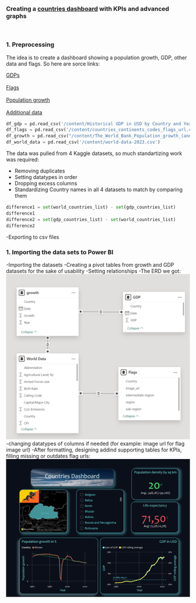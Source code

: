 ### Creating a [countries dashboard](https://github.com/SadikovAndrei/Countries-Dash.git) with KPIs and advanced graphs
<img src="images/countries_gif.gif?raw=true" style="clip-path: inset(0px 50px 0px 50px);"/>

### 1. Preprocessing
The idea is to create a dashboard showing a population growth, GDP, other data and flags.
So here are sorce links:

[GDPs](https://www.kaggle.com/datasets/joebeachcapital/gdp-in-usd-by-country-and-year-1960-2022)
<br><br>
[Flags](https://www.kaggle.com/datasets/andreshg/countries-iso-codes-continent-flags-url)
<br><br>
[Population growth](https://www.kaggle.com/datasets/deeplyft/world-population-growth-annual)
<br><br>
[Additional data](https://www.kaggle.com/datasets/nelgiriyewithana/countries-of-the-world-2023/data)
```Python
df_gdp = pd.read_csv('/content/Historical GDP in USD by Country and Year.csv')
df_flags = pd.read_csv('/content/countries_continents_codes_flags_url.csv')
df_growth = pd.read_csv("/content/The_World_Bank_Population_growth_(annual_).csv")
df_world_data = pd.read_csv('/content/world-data-2023.csv')
```
The data was pulled from 4 Kaggle datasets, so much standartizing work was required:
- Removing duplicates
- Setting datatypes in order
- Dropping excess columns
- Standardizing Country names in all 4 datasets to match by comparing them
  
```Python
difference1 = set(world_countries_list) - set(gdp_countries_list)
difference1
difference2 = set(gdp_countries_list) - set(world_countries_list)
difference2
```
-Exporting to csv files
### 1. Importing the data sets to Power BI
-Importing the datasets
-Creating a pivot tables from growth and GDP datasets for the sake of usability
-Setting relationships
-The ERD we got:
<img src="images/countries_ERD.png?raw=true"/>
-changing datatypes of columns if needed (for example: image url for flag image url)
-After formatting, designing addind supporting tables for KPIs, filling missing or outdates flag urls:
<img src="images/countries_dash.png?raw=true"/>





